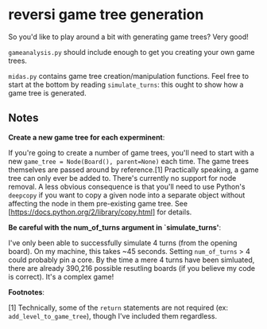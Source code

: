 # reversi game tree generation #

So you'd like to play around a bit with generating game trees? Very good!

`gameanalysis.py` should include enough to get you creating your own game trees. 

`midas.py` contains game tree creation/manipulation functions. Feel free to start at the bottom by reading `simulate_turns`: this ought to show how a game tree is generated.

## Notes  


**Create a new game tree for each experminent**:

If you're going to create a number of game trees, you'll need to start with a new `game_tree = Node(Board(), parent=None)` each time. The game trees themselves are passed around by reference.[1] Practically speaking, a game tree can only ever be added to. There's currently no support for node removal. A less obvious consequence is that you'll need to use Python's `deepcopy` if you want to copy a given node into a separate object without affecting the node in them pre-existing game tree. See [https://docs.python.org/2/library/copy.html] for details. 


**Be careful with the num_of_turns argument in `simulate_turns'**:

I've only been able to successfully simulate 4 turns (from the opening board). On my machine, this takes ~45 seconds. Setting `num_of_turns` > 4 could probably pin a core. By the time a mere 4 turns have been simluated, there are already 390,216 possible resutling boards (if you believe my code is correct). It's a complex game!


__Footnotes__:

[1] Technically, some of the `return` statements are not required (ex: `add_level_to_game_tree`), though I've included them regardless. 

